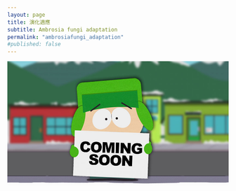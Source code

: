 ```yaml
---
layout: page
title: 演化適應
subtitle: Ambrosia fungi adaptation
permalink: "ambrosiafungi_adaptation"
#published: false
---
```

![](/assets/img/ComingSoon_Kyle.jpg)
